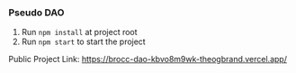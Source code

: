 ### Pseudo DAO

1. Run `npm install` at project root 
2. Run `npm start` to start the project

Public Project Link: https://brocc-dao-kbvo8m9wk-theogbrand.vercel.app/
